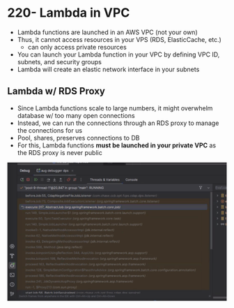 # 220- Lambda in VPC
- Lambda functions are launched in an AWS VPC (not your own)
- Thus, it cannot access resources in your VPS (RDS, ElasticCache, etc.)
	- can only access private resources
- You can launch your Lambda function in your VPC by defining VPC ID, subnets, and security groups
- Lambda will create an elastic network interface in your subnets

## Lambda w/ RDS Proxy
- Since Lambda functions scale to large numbers, it might overwhelm database w/ too many open connections
- Instead, we can run the connections through an RDS proxy to manage the connections for us
- Pool, shares, preserves connections to DB
- For this, Lambda functions **must be launched in your private VPC** as the RDS proxy is never public

![](attachments/Pasted%20image%2020241009162830.png)